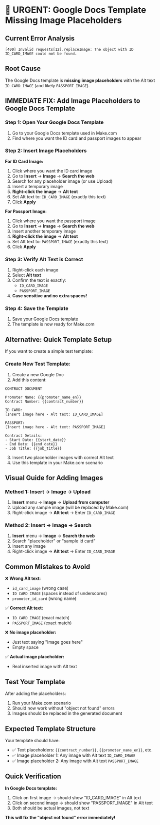 # 🔧 URGENT: Google Docs Template Missing Image Placeholders

## Current Error Analysis

```
[400] Invalid requests[12].replaceImage: The object with ID ID_CARD_IMAGE could not be found.
```

## Root Cause

The Google Docs template is **missing image placeholders** with the Alt text `ID_CARD_IMAGE` (and likely `PASSPORT_IMAGE`).

## IMMEDIATE FIX: Add Image Placeholders to Google Docs Template

### Step 1: Open Your Google Docs Template

1. Go to your Google Docs template used in Make.com
2. Find where you want the ID card and passport images to appear

### Step 2: Insert Image Placeholders

**For ID Card Image:**

1. Click where you want the ID card image
2. Go to **Insert** → **Image** → **Search the web**
3. Search for any placeholder image (or use Upload)
4. Insert a temporary image
5. **Right-click the image** → **Alt text**
6. Set Alt text to: `ID_CARD_IMAGE` (exactly this text)
7. Click **Apply**

**For Passport Image:**

1. Click where you want the passport image
2. Go to **Insert** → **Image** → **Search the web**
3. Insert another temporary image
4. **Right-click the image** → **Alt text**
5. Set Alt text to: `PASSPORT_IMAGE` (exactly this text)
6. Click **Apply**

### Step 3: Verify Alt Text is Correct

1. Right-click each image
2. Select **Alt text**
3. Confirm the text is exactly:
   - `ID_CARD_IMAGE`
   - `PASSPORT_IMAGE`
4. **Case sensitive and no extra spaces!**

### Step 4: Save the Template

1. Save your Google Docs template
2. The template is now ready for Make.com

## Alternative: Quick Template Setup

If you want to create a simple test template:

### Create New Test Template:

1. Create a new Google Doc
2. Add this content:

```
CONTRACT DOCUMENT

Promoter Name: {{promoter_name_en}}
Contract Number: {{contract_number}}

ID CARD:
[Insert image here - Alt text: ID_CARD_IMAGE]

PASSPORT:
[Insert image here - Alt text: PASSPORT_IMAGE]

Contract Details:
- Start Date: {{start_date}}
- End Date: {{end_date}}
- Job Title: {{job_title}}
```

3. Insert two placeholder images with correct Alt text
4. Use this template in your Make.com scenario

## Visual Guide for Adding Images

### Method 1: Insert → Image → Upload

1. **Insert** menu → **Image** → **Upload from computer**
2. Upload any sample image (will be replaced by Make.com)
3. Right-click image → **Alt text** → Enter `ID_CARD_IMAGE`

### Method 2: Insert → Image → Search

1. **Insert** menu → **Image** → **Search the web**
2. Search "placeholder" or "sample id card"
3. Insert any image
4. Right-click image → **Alt text** → Enter `ID_CARD_IMAGE`

## Common Mistakes to Avoid

❌ **Wrong Alt text:**

- `id_card_image` (wrong case)
- `ID CARD IMAGE` (spaces instead of underscores)
- `promoter_id_card` (wrong name)

✅ **Correct Alt text:**

- `ID_CARD_IMAGE` (exact match)
- `PASSPORT_IMAGE` (exact match)

❌ **No image placeholder:**

- Just text saying "Image goes here"
- Empty space

✅ **Actual image placeholder:**

- Real inserted image with Alt text

## Test Your Template

After adding the placeholders:

1. Run your Make.com scenario
2. Should now work without "object not found" errors
3. Images should be replaced in the generated document

## Expected Template Structure

Your template should have:

- ✅ Text placeholders: `{{contract_number}}`, `{{promoter_name_en}}`, etc.
- ✅ Image placeholder 1: Any image with Alt text `ID_CARD_IMAGE`
- ✅ Image placeholder 2: Any image with Alt text `PASSPORT_IMAGE`

## Quick Verification

**In Google Docs template:**

1. Click on first image → should show "ID_CARD_IMAGE" in Alt text
2. Click on second image → should show "PASSPORT_IMAGE" in Alt text
3. Both should be actual images, not text

**This will fix the "object not found" error immediately!**

